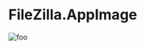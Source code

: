# FileZilla.AppImage

![foo](https://github.com/nx-appbuild-hub/FileZilla.AppImage//actions/workflows/makefile.yml/badge.svg)
